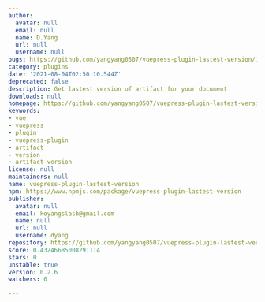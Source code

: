 ```yaml
---
author:
  avatar: null
  email: null
  name: D.Yang
  url: null
  username: null
bugs: https://github.com/yangyang0507/vuepress-plugin-lastest-version/issues
category: plugins
date: '2021-08-04T02:50:10.544Z'
deprecated: false
description: Get lastest version of artifact for your document
downloads: null
homepage: https://github.com/yangyang0507/vuepress-plugin-lastest-version#readme
keywords:
- vue
- vuepress
- plugin
- vuepress-plugin
- artifact
- version
- artifact-version
license: null
maintainers: null
name: vuepress-plugin-lastest-version
npm: https://www.npmjs.com/package/vuepress-plugin-lastest-version
publisher:
  avatar: null
  email: koyangslash@gmail.com
  name: null
  url: null
  username: dyang
repository: https://github.com/yangyang0507/vuepress-plugin-lastest-version
score: 0.43246685008291114
stars: 0
unstable: true
version: 0.2.6
watchers: 0

---
```


